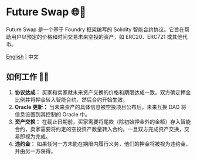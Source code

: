 # Future Swap 🌐🚀

Future Swap 是一个基于 Foundry 框架编写的 Solidity 智能合约协议。它旨在帮助用户以预定的价格和时间交易未来空投的资产，如 ERC20、ERC721 或其他代币。

[English](./README.md) | 中文

## 如何工作 🔧🧩

1. **协议达成：** 买家和卖家就未来资产交换的价格和期限达成一致。双方确定押金比例并将押金转入智能合约，然后合约开始生效。
2. **Oracle 更新：** 当未来资产的具体信息被空投项目公布后，未来互换 DAO 将信息设置到其控制的 Oracle 中。
3. **资产交换：** 在截止日期前，买家需要将尾款（除初始押金外的金额）存入智能合约，卖家需要将约定的空投资产数量转入合约。一旦双方完成资产交换，交易即视为完成。
4. **违约金：** 如果任何一方未能在期限内履行义务，他们的押金将被视为违约金，并由另一方获得。

